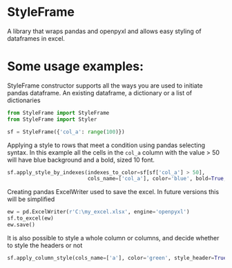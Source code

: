 # StyleFrame
A library that wraps pandas and openpyxl and allows easy styling of dataframes in excel.

# Some usage examples:
StyleFrame constructor supports all the ways you are used to initiate pandas dataframe.
An existing dataframe, a dictionary or a list of dictionaries
```python
from StyleFrame import StyleFrame
from StyleFrame import Styler

sf = StyleFrame({'col_a': range(100)})
```

Applying a style to rows that meet a condition using pandas selecting syntax.
In this example all the cells in the `col_a` column with the value > 50 will have
blue background and a bold, sized 10 font.
```python
sf.apply_style_by_indexes(indexes_to_color=sf[sf['col_a'] > 50],
                          cols_name=['col_a'], color='blue', bold=True, size=10)
```

Creating pandas ExcelWriter used to save the excel. In future versions this will be simplified
```python
ew = pd.ExcelWriter(r'C:\my_excel.xlsx', engine='openpyxl')
sf.to_excel(ew)
ew.save()
```

It is also possible to style a whole column or columns, and decide whether to style the headers or not
```python
sf.apply_column_style(cols_name=['a'], color='green', style_header=True)
```
